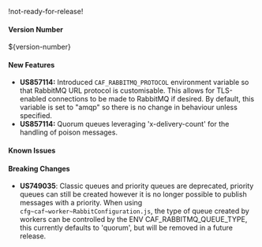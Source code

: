 !not-ready-for-release!

#### Version Number
${version-number}

#### New Features
- **US857114:** Introduced `CAF_RABBITMQ_PROTOCOL` environment variable so that RabbitMQ URL protocol is customisable.
        This allows for TLS-enabled connections to be made to RabbitMQ if desired.
        By default, this variable is set to "amqp" so there is no change in behaviour unless specified. 
- **US857114:** Quorum queues leveraging 'x-delivery-count' for the handling of poison messages.

#### Known Issues

#### Breaking Changes
- **US749035**: Classic queues and priority queues are deprecated, priority queues can still be created however it is no
  longer possible to publish messages with a priority.
  When using `cfg~caf~worker~RabbitConfiguration.js`, the type of queue created by workers can be controlled by the ENV
  CAF_RABBITMQ_QUEUE_TYPE, this currently defaults to 'quorum', but will be removed in a future release.

